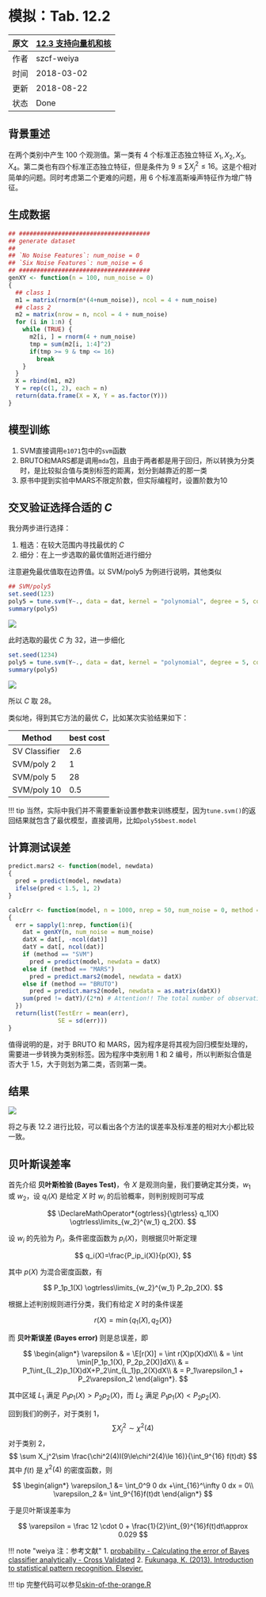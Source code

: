 # 模拟：Tab. 12.2

|  原文  | [12.3 支持向量机和核](../../12-Support-Vector-Machines-and-Flexible-Discriminants/12.3-Support-Vector-Machines-and-Kernels/index.html) |
| ---- | ---------------------------------------- |
| 作者   | szcf-weiya                               |
| 时间   | 2018-03-02                               |
| 更新| 2018-08-22|
|状态|Done| 

## 背景重述

在两个类别中产生 $100$ 个观测值。第一类有 $4$ 个标准正态独立特征 $X_1,X_2,X_3,X_4$。第二类也有四个标准正态独立特征，但是条件为 $9\le \sum X_j^2\le 16$。这是个相对简单的问题。同时考虑第二个更难的问题，用 $6$ 个标准高斯噪声特征作为增广特征。

## 生成数据

```r
## #####################################
## generate dataset
## 
## `No Noise Features`: num_noise = 0
## `Six Noise Features`: num_noise = 6
## #####################################
genXY <- function(n = 100, num_noise = 0)
{
  ## class 1
  m1 = matrix(rnorm(n*(4+num_noise)), ncol = 4 + num_noise)
  ## class 2
  m2 = matrix(nrow = n, ncol = 4 + num_noise)
  for (i in 1:n) {
    while (TRUE) {
      m2[i, ] = rnorm(4 + num_noise)
      tmp = sum(m2[i, 1:4]^2)
      if(tmp >= 9 & tmp <= 16)
        break
    }
  }
  X = rbind(m1, m2)
  Y = rep(c(1, 2), each = n)
  return(data.frame(X = X, Y = as.factor(Y)))
}
```

## 模型训练

1. SVM直接调用`e1071`包中的`svm`函数
2. BRUTO和MARS都是调用`mda`包，且由于两者都是用于回归，所以转换为分类时，是比较拟合值与类别标签的距离，划分到越靠近的那一类
3. 原书中提到实验中MARS不限定阶数，但实际编程时，设置阶数为10

## 交叉验证选择合适的 $C$

我分两步进行选择：

1. 粗选：在较大范围内寻找最优的 $C$
2. 细分：在上一步选取的最优值附近进行细分

注意避免最优值取在边界值。以 SVM/poly5 为例进行说明，其他类似

```r
## SVM/poly5
set.seed(123)
poly5 = tune.svm(Y~., data = dat, kernel = "polynomial", degree = 5, cost = 2^(-4:8))
summary(poly5)
```

![](poly5_cv_1.PNG)

此时选取的最优 $C$ 为 $32$，进一步细化

```r
set.seed(1234)
poly5 = tune.svm(Y~., data = dat, kernel = "polynomial", degree = 5, cost = seq(16, 64, by = 2))
summary(poly5)
```

![](poly5_cv_2.PNG)

所以 $C$ 取 $28$。

类似地，得到其它方法的最优 $C$，比如某次实验结果如下：

|Method|best cost|
|---|---|
|SV Classifier|2.6 |  
|SVM/poly 2| 1|
|SVM/poly 5| 28|
|SVM/poly 10| 0.5|

!!! tip
    当然，实际中我们并不需要重新设置参数来训练模型，因为`tune.svm()`的返回结果就包含了最优模型，直接调用，比如`poly5$best.model`


## 计算测试误差

```r
predict.mars2 <- function(model, newdata)
{
  pred = predict(model, newdata)
  ifelse(pred < 1.5, 1, 2)
}

calcErr <- function(model, n = 1000, nrep = 50, num_noise = 0, method = "SVM")
{
  err = sapply(1:nrep, function(i){
    dat = genXY(n, num_noise = num_noise)
    datX = dat[, -ncol(dat)]
    datY = dat[, ncol(dat)]
    if (method == "SVM")
      pred = predict(model, newdata = datX)
    else if (method == "MARS")
      pred = predict.mars2(model, newdata = datX)
    else if (method == "BRUTO")
      pred = predict.mars2(model, newdata = as.matrix(datX))
    sum(pred != datY)/(2*n) # Attention!! The total number of observations is 2n, not n
  })
  return(list(TestErr = mean(err),
              SE = sd(err)))
}
```

值得说明的是，对于 BRUTO 和 MARS，因为程序是将其视为回归模型处理的，需要进一步转换为类别标签。因为程序中类别用 $1$ 和 $2$ 编号，所以判断拟合值是否大于 $1.5$，大于则划为第二类，否则第一类。

## 结果

![](res_all_noise.PNG)

将之与表 12.2 进行比较，可以看出各个方法的误差率及标准差的相对大小都比较一致。

## 贝叶斯误差率

首先介绍 **贝叶斯检验 (Bayes Test)**，令 $X$ 是观测向量，我们要确定其分类，$w_1$ 或 $w_2$，设 $q_i(X)$ 是给定 $X$ 时 $w_i$ 的后验概率，则判别规则可写成

$$
\DeclareMathOperator*{ogtrless}{\gtrless}
q_1(X) \ogtrless\limits_{w_2}^{w_1} q_2(X).
$$

设 $w_i$ 的先验为 $P_i$，条件密度函数为 $p_i(X)$，则根据贝叶斯定理

$$
q_i(X)=\frac{P_ip_i(X)}{p(X)},
$$

其中 $p(X)$ 为混合密度函数，有

$$
P_1p_1(X) \ogtrless\limits_{w_2}^{w_1} P_2p_2(X).
$$

根据上述判别规则进行分类，我们有给定 $X$ 时的条件误差 

$$
r(X) = \min\{q_1(X), q_2(X)\}
$$

而 **贝叶斯误差 (Bayes error)** 则是总误差，即

$$
\begin{align*}
\varepsilon & = \E[r(X)] = \int r(X)p(X)dX\\
& = \int \min[P_1p_1(X), P_2p_2(X)]dX\\
& = P_1\int_{L_2}p_1(X)dX+P_2\int_{L_1}p_2(X)dX\\
& = P_1\varepsilon_1 + P_2\varepsilon_2
\end{align*}.
$$

其中区域 $L_1$ 满足 $P_1p_1(X)>P_2p_2(X)$，而 $L_2$ 满足 $P_1p_1(X) < P_2p_2(X)$.

回到我们的例子，对于类别 $1$，
$$
\sum X_j^2\sim \chi^2(4)
$$
对于类别 $2$，
$$
\sum X_j^2\sim \frac{\chi^2(4)I(9\le\chi^2(4)\le 16)}{\int_9^{16} f(t)dt}
$$
其中 $f(t)$ 是 $\chi^2(4)$ 的密度函数，则

$$
\begin{align*}
\varepsilon_1 &= \int_0^9 0 dx +\int_{16}^\infty 0 dx = 0\\
\varepsilon_2 &= \int_9^{16}f(t)dt
\end{align*}
$$

于是贝叶斯误差率为

$$
\varepsilon = \frac 12 \cdot 0 +
\frac{1}{2}\int_{9}^{16}f(t)dt\approx 0.029
$$

!!! note "weiya 注：参考文献"
    1. [probability - Calculating the error of Bayes classifier analytically - Cross Validated](https://stats.stackexchange.com/questions/4949/calculating-the-error-of-bayes-classifier-analytically)
    2. [Fukunaga, K. (2013). Introduction to statistical pattern recognition. Elsevier.](../references/ISPR.pdf)

!!! tip
    完整代码可以参见[skin-of-the-orange.R](https://github.com/szcf-weiya/ESL-CN/blob/master/docs/notes/SVM/skin-of-the-orange.R)